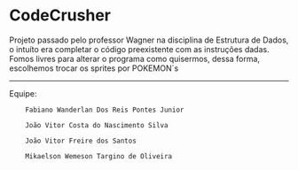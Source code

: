 # CodeCrusher
Projeto passado pelo professor Wagner na disciplina de Estrutura de Dados, o intuíto era completar o código preexistente com as instruções dadas.
Fomos livres para alterar o programa como quisermos, dessa forma, escolhemos trocar os sprites por POKEMON´s

--------------------------------------------------------------------------------------------------------------------------------------------------------

Equipe: 

        Fabiano Wanderlan Dos Reis Pontes Junior 
        
        João Vitor Costa do Nascimento Silva 

        João Vitor Freire dos Santos 
        
        Mikaelson Wemeson Targino de Oliveira
